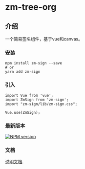 # zm-tree-org

## 介绍
一个简易签名组件，基于vue和canvas。

### 安装
```
npm install zm-sign --save
# or 
yarn add zm-sign
```

### 引入
```
import Vue from 'vue';
import ZmSign from 'zm-sign';
import "zm-sign/lib/zm-sign.css";

Vue.use(ZmSign);
```

### 最新版本

[![NPM version](https://img.shields.io/npm/v/zm-sign)](https://www.npmjs.com/package/zm-sign)

### 文档

[说明文档](https://sangtian152.gitee.io/zm-sign/).
